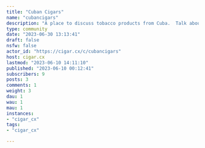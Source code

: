 ```yaml
---
title: "Cuban Cigars" 
name: "cubancigars"
description: "A place to discuss tobacco products from Cuba.  Talk about brands, marcas, blends, farm rolls, and vendors."
type: community
date: "2023-06-30 13:13:41"
draft: false
nsfw: false
actor_id: "https://cigar.cx/c/cubancigars"
host: cigar.cx
lastmod: "2023-06-10 14:11:10"
published: "2023-06-10 00:12:41"
subscribers: 9
posts: 3
comments: 1
weight: 3
dau: 1
wau: 1
mau: 1
instances:
- "cigar_cx"
tags: 
- "cigar_cx"

---
```

